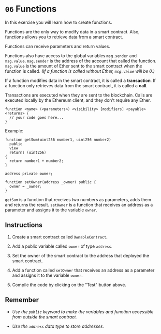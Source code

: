 # `06` Functions

In this exercise you will learn how to create functions.

Functions are the only way to modify data in a smart contract. Also, functions allows you to retrieve data from a smart contract.

Functions can receive parameters and return values.

Functions also have access to the global variables `msg.sender` and `msg.value`. `msg.sender` is the address of the account that called the function. `msg.value` is the amount of Ether sent to the smart contract when the function is called. _(If a function is called without Ether, `msg.value` will be 0.)_

If a function modifies data in the smart contract, it is called a **transaction**. If a function only retrieves data from the smart contract, it is called a **call**.

Transactions are executed when they are sent to the blockchain. Calls are executed locally by the Ethereum client, and they don't require any Ether.

```solidity
function <name> (<parameters>) <visibility> [modifiers] <payable> <returns> {
  // your code goes here...
}
```

Example:

```solidity
function getSum(uint256 number1, uint256 number2)
  public
  view
  returns (uint256)
{
  return number1 + number2;
}

```

```solidity
address private owner;

function setOwner(address _owner) public {
  owner = _owner;
}
```

`getSum` is a function that receives two numbers as parameters, adds them and returns the result. `setOwner` is a function that receives an address as a parameter and assigns it to the variable `owner`.

## Instructions

1. Create a smart contract called `OwnableContract`.

2. Add a public variable called `owner` of type `address`.

3. Set the owner of the smart contract to the address that deployed the smart contract.

4. Add a function called `setOwner` that receives an address as a parameter and assigns it to the variable `owner`.

5. Compile the code by clicking on the "Test" button above.

## Remember

- _Use the `public` keyword to make the variables and function accessible from outside the smart contract._

- _Use the `address` data type to store addresses._
